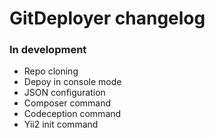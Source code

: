 GitDeployer changelog
=====================

### In development
 - Repo cloning
 - Depoy in console mode
 - JSON configuration
 - Composer command
 - Codeception command
 - Yii2 init command